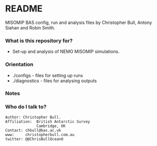 # README 

MISOMIP BAS config, run and analysis files by Christopher Bull, Antony Siahan and Robin Smith.

### What is this repository for? 

* Set-up and analysis of NEMO MISOMIP simulations. 

### Orientation

- ./configs -     files for setting up runs
- ./diagnostics - files for analysing outputs

### Notes


### Who do I talk to? 

```
Author: Christopher Bull.
Affiliation:  British Antarctic Survey
              Cambridge, UK
Contact: chbull@bas.ac.uk
www:     christopherbull.com.au
twitter: @@ChrisBullOceanO
```
